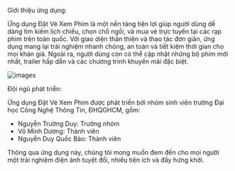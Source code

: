 Giới thiệu ứng dụng:

Ứng dụng Đặt Vé Xem Phim là một nền tảng tiện lợi giúp người dùng dễ dàng tìm kiếm lịch chiếu, chọn chỗ ngồi, và mua vé trực tuyến tại các rạp phim trên toàn quốc. Với giao diện thân thiện và thao tác đơn giản, ứng dụng mang lại trải nghiệm nhanh chóng, an toàn và tiết kiệm thời gian cho mọi khán giả. Ngoài ra, người dùng còn có thể cập nhật những bộ phim mới nhất, trailer hấp dẫn và các chương trình khuyến mãi đặc biệt.

  ![images](https://resource.kinhtedothi.vn/resources2025/1/users/203/3-vtb-v2-1749775536.jpg)

Đội ngũ phát triển:

Ứng dụng Đặt Vé Xem Phim được phát triển bởi nhóm sinh viên trường Đại học Công Nghệ Thông Tin, ĐHQGHCM, gồm:

- Nguyễn Trường Duy: Trưởng nhóm
- Võ Minh Dương: Thành viên
- Nguyễn Duy Quốc Bảo: Thành viên

Thông qua ứng dụng này, chúng tôi mong muốn đem đến cho mọi người một trải nghiệm điện ảnh tuyệt đối, nhiều tiện ích và đầy hứng khởi.
